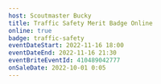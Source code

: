 ```yaml
---
host: Scoutmaster Bucky
title: Traffic Safety Merit Badge Online
online: true
badge: traffic-safety
eventDateStart: 2022-11-16 18:00
eventDateEnd: 2022-11-16 21:30
eventBriteEventId: 410489042777
onSaleDate: 2022-10-01 0:05
---
```

